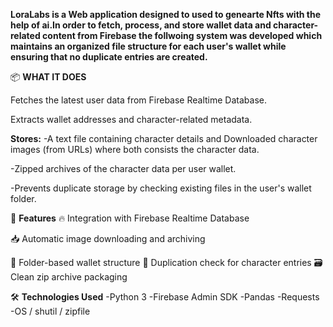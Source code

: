 **LoraLabs is a Web application designed to used to genearte Nfts with the help of ai.In order to fetch, process, and store
wallet data and character-related content from Firebase the follwoing system was developed which maintains an organized file structure for each user's wallet while ensuring
that no duplicate entries are created.**

📦 **WHAT IT DOES**


Fetches the latest user data from Firebase Realtime Database.


Extracts wallet addresses and character-related metadata.

**Stores:**
-A text file containing character details and Downloaded character images (from URLs) where both consists the character data.


-Zipped archives of the character data per user wallet.


-Prevents duplicate storage by checking existing files in the user's wallet folder.


🧠 **Features**
🔥 Integration with Firebase Realtime Database


📥 Automatic image downloading and archiving


📂 Folder-based wallet structure
🚫 Duplication check for character entries
🗃️ Clean zip archive packaging


🛠 **Technologies Used**
-Python 3
-Firebase Admin SDK
-Pandas
-Requests
-OS / shutil / zipfile
